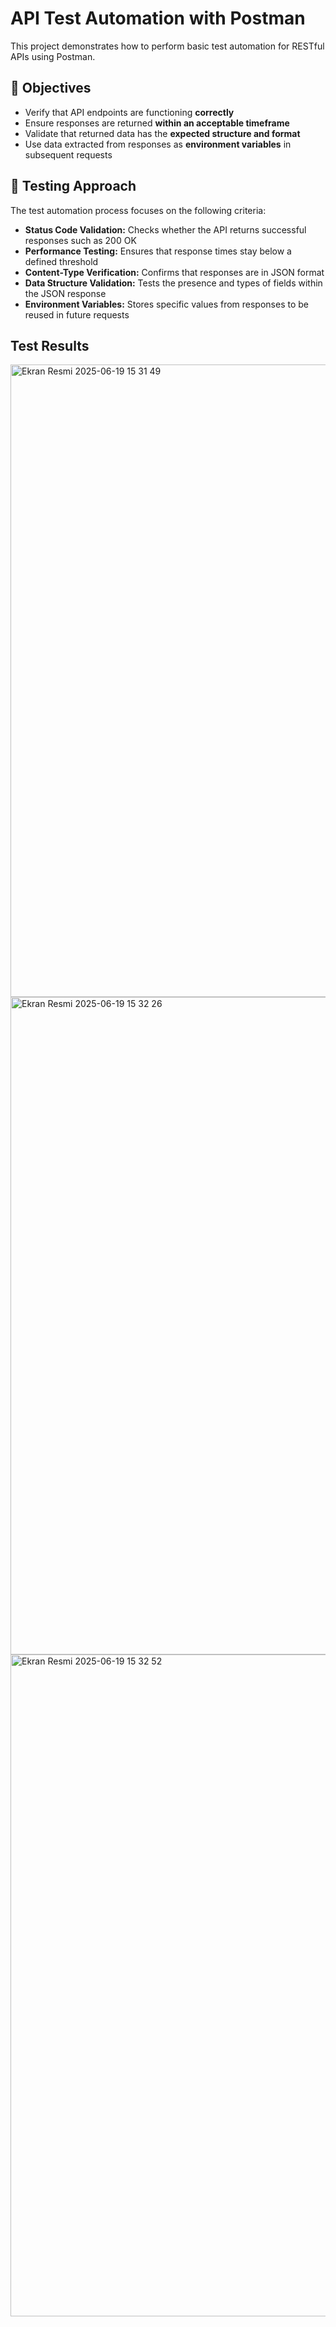 # API Test Automation with Postman

This project demonstrates how to perform basic test automation for RESTful APIs using Postman. 

## 🎯 Objectives

- Verify that API endpoints are functioning **correctly**  
- Ensure responses are returned **within an acceptable timeframe**  
- Validate that returned data has the **expected structure and format**  
- Use data extracted from responses as **environment variables** in subsequent requests

## 🚀 Testing Approach

The test automation process focuses on the following criteria:

- **Status Code Validation:** Checks whether the API returns successful responses such as 200 OK  
- **Performance Testing:** Ensures that response times stay below a defined threshold  
- **Content-Type Verification:** Confirms that responses are in JSON format  
- **Data Structure Validation:** Tests the presence and types of fields within the JSON response  
- **Environment Variables:** Stores specific values from responses to be reused in future requests

## Test Results
<img width="1012" alt="Ekran Resmi 2025-06-19 15 31 49" src="https://github.com/user-attachments/assets/7bb9bee0-85a0-4b65-811b-c57bee86d971" />

<img width="1052" alt="Ekran Resmi 2025-06-19 15 32 26" src="https://github.com/user-attachments/assets/68860f37-98d1-40e4-a48c-69ea67a89094" />

<img width="1059" alt="Ekran Resmi 2025-06-19 15 32 52" src="https://github.com/user-attachments/assets/42075b79-cfef-494d-b08c-1d966b248517" />
